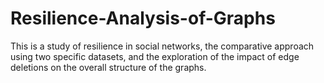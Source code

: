 # Resilience-Analysis-of-Graphs
This is a study of resilience in social networks, the comparative approach using two specific datasets, and the exploration of the impact of edge deletions on the overall structure of the graphs.
